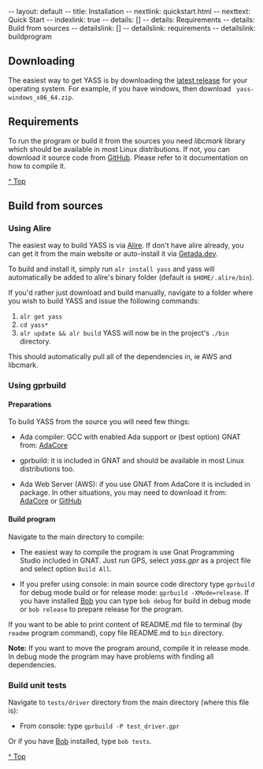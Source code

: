-- layout: default
-- title: Installation
-- nextlink: quickstart.html
-- nexttext: Quick Start
-- indexlink: true
-- details: []
-- details: Requirements
-- details: Build from sources
-- detailslink: []
-- detailslink: requirements
-- detailslink: buildprogram


## <a name="downloading"></a>Downloading

The easiest way to get YASS is by downloading the [latest release](https://github.com/yet-another-static-site-generator/yass/releases/latest) for your operating system.  For example, if you have windows, then download ` yass-windows_x86_64.zip`.

## <a name="requirements"></a>Requirements

To run the program or build it from the sources you need *libcmark* library
which should be available in most Linux distributions. If not, you can
download it source code from [GitHub](https://github.com/commonmark/cmark).
Please refer to it documentation on how to compile it.

<a href="#top">^ Top</a>

## <a name="buildprogram"></a>Build from sources

### Using Alire

The easiest way to build YASS is via [Alire](https://alire.ada.dev/).  If don't
 have alire already, you can get it from the main website or auto-install it via
 [Getada.dev](https://www.getada.dev/).

To build and install it, simply run `alr install yass` and yass will automatically be 
added to alire's binary folder (default is `$HOME/.alire/bin`).

If you'd rather just download and build manually, navigate to a folder where you
 wish to build YASS and issue the following commands:
 1. `alr get yass`
 2. `cd yass*`
 3. `alr update && alr build`
 YASS will now be in the project's `./bin` directory.

This should automatically pull all of the dependencies in, ie AWS and libcmark.

### Using gprbuild

#### Preparations

To build YASS from the source you will need few things:

* Ada compiler: GCC with enabled Ada support or (best option) GNAT from:
  [AdaCore](https://www.adacore.com/download/)

* gprbuild: it is included in GNAT and should be available in most Linux
  distributions too.

* Ada Web Server (AWS): if you use GNAT from AdaCore it is included in
  package. In other situations, you may need to download it from:
  [AdaCore](https://www.adacore.com/download/more) or
  [GitHub](https://github.com/AdaCore/aws)

#### Build program

Navigate to the main directory to compile:

* The easiest way to compile the program is use Gnat Programming Studio included
  in GNAT. Just run GPS, select *yass.gpr* as a project file and select option
  `Build All`.

* If you prefer using console: in main source code directory type `gprbuild`
  for debug mode build or for release mode: `gprbuild -XMode=release`. If you
  have installed [Bob](https://github.com/thindil/bob) you can type `bob debug`
  for build in debug mode or `bob release` to prepare release for the program.

If you want to be able to print content of README.md file to terminal (by
`readme` program command), copy file README.md to `bin` directory.

**Note:** If you want to move the program around, compile it in release mode. In
debug mode the program may have problems with finding all dependencies.

### Build unit tests

Navigate to `tests/driver` directory from the main directory (where this
file is):

* From console: type `gprbuild -P test_driver.gpr`

Or if you have [Bob](https://github.com/thindil/bob) installed, type
`bob tests`.

<a href="#top">^ Top</a>
